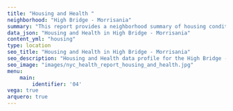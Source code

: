 ```yaml
---
title: "Housing and Health "
neighborhood: "High Bridge - Morrisania"
summary: "This report provides a neighborhood summary of housing conditions and related health outcomes. It also describes population characteristics that can increase vulnerability to housing hazards."
data_json: "Housing and Health in High Bridge - Morrisania"
content_yml: "housing"
type: location
seo_title: "Housing and Health in High Bridge - Morrisania"
seo_description: "Housing and Health data profile for the High Bridge - Morrisania neighborhood of NYC."
seo_image: "images/nyc_health_report_housing_and_health.jpg"
menu:
    main:
        identifier: '04'
vega: true
arquero: true
---
```

